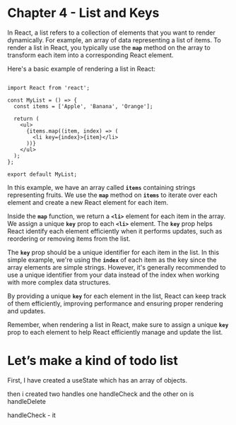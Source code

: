# Chapter 4 - List and Keys

In React, a list refers to a collection of elements that you want to render dynamically. For example, an array of data representing a list of items. To render a list in React, you typically use the **`map`** method on the array to transform each item into a corresponding React element.

Here's a basic example of rendering a list in React:

```

import React from 'react';

const MyList = () => {
  const items = ['Apple', 'Banana', 'Orange'];

  return (
    <ul>
      {items.map((item, index) => (
        <li key={index}>{item}</li>
      ))}
    </ul>
  );
};

export default MyList;

```

In this example, we have an array called **`items`** containing strings representing fruits. We use the **`map`** method on **`items`** to iterate over each element and create a new React element for each item.

Inside the **`map`** function, we return a **`<li>`** element for each item in the array. We assign a unique **`key`** prop to each **`<li>`** element. The **`key`** prop helps React identify each element efficiently when it performs updates, such as reordering or removing items from the list.

The **`key`** prop should be a unique identifier for each item in the list. In this simple example, we're using the **`index`** of each item as the key since the array elements are simple strings. However, it's generally recommended to use a unique identifier from your data instead of the index when working with more complex data structures.

By providing a unique **`key`** for each element in the list, React can keep track of them efficiently, improving performance and ensuring proper rendering and updates.

Remember, when rendering a list in React, make sure to assign a unique **`key`** prop to each element to help React efficiently manage and update the list.

# Let’s make a kind of todo list

First, I have created a useState which has an array of objects.

then i created two handles one handleCheck and the other on is handleDelete

handleCheck - it